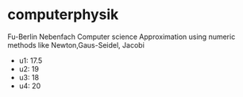 computerphysik
==============

Fu-Berlin Nebenfach
Computer science
Approximation using numeric methods like Newton,Gaus-Seidel, Jacobi

* u1: 17.5
* u2: 19
* u3: 18
* u4: 20
